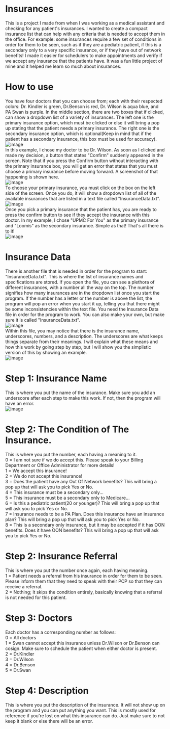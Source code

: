 # Insurances
This is a project I made from when I was working as a medical assistant and checking for any patient's insurances. I wanted to create a compact insurance list that can help with any criteria that is needed to accept them in the office. 
For example: some insurances require a few set of conditions in order for them to be seen, such as if they are a pediatric patient, if this is a secondary only to a very specific insurance, or if they have out of network benefits! I made it easier for schedulers to make appointments and verify if we accept any insurance that the patients have. It was a fun little project of mine and it helped me learn so much about insurances.

# How to use
You have four doctors that you can choose from; each with their respected colors: Dr. Kindler is green, Dr.Benson is red, Dr. Wilson is aqua blue, and PA Swan is purple. In the middle section, there are two boxes that if clicked, can show a dropdown list of a variety of insurances. The left one is the primary insurance option, which must be clicked or else it will bring a pop up stating that the patient needs a primary insurance. The right one is the secondary insurance option, which is optional(Keep in mind that if the patient has a secondary insurance, this box must be used for accuracy).
<br/>
![image](Images/Example1.png)
<br/>
In this example, I chose my doctor to be Dr. Wilson. As soon as I clicked and made my decision, a button that states "Confirm" suddenly appeared in the screen. Note that if you press the Confirm button without interacting with the primary insurance box, you will get an error that states that you must choose a primary insurance before moving forward. A screenshot of that happening is shown here.
<br/>
![image](Images/Error.png)
<br/>
To choose your primary insurance, you must click on the box on the left side of the screen. Once you do, it will show a dropdown list of all of the available insurances that are listed in a text file called "InsuranceData.txt". 
<br/>
![image](Images/DropDown.png)
<br/>
Once you pick a primary insurance that the patient has, you are ready to press the confirm button to see if they accept the insurance with this doctor. In my example, I chose "UPMC For You" as the primary insurance and "Loomis" as the secondary insurance. Simple as that! That's all there is to it!
<br/>
![image](Images/Result.png)
<br/>
# Insurance Data
There is another file that is needed in order for the program to start: "InsuranceData.txt". This is where the list of insurance names and specifications are stored. If you open the file, you can see a plethora of different insurances, with a number all the way on the top. The number signifies how many insurances are in the dropdown list once you start the program. If the number has a letter or the number is above the list, the program will pop an error when you start it up, telling you that there might be some inconsistencies within the text file. You need the Insurance Data file in order for the program to work. You can also make your own, but make sure it is called "InsuranceData.txt".
<br/>
![image](Images/ListInsurances.png)
<br/>
Within this file, you may notice that there is the insurance name, underscores, numbers, and a description. The underscores are what keeps things separate from their meanings. I will explain what these means and how this work by going step by step, but I will show you the simplistic version of this by showing an example.
<br/>
![image](Images/Example2.png)
<br/>
# Step 1: Insurance Name
This is where you put the name of the insurance. Make sure you add an underscore after each step to make this work. If not, then the program will have an error.
<br/>
![image](Images/ErrorStartup.png)
<br/>
# Step 2: The Condition of The Insurance.
This is where you put the number, each having a meaning to it.
<br/>
0 = I am not sure if we do accept this. Please speak to your Billing Department or Office Administrator for more details!
<br/>
1 = We accept this insurance!
<br/>
2 = We do not accept this insurance!
<br/>
3 = Does the patient have any Out Of Network benefits? This will bring a pop up that will ask you to pick Yes or No.
<br/>
4 = This insurance must be a secondary only...
<br/>
5 = This insurance must be a secondary only to Medicare...
<br/>
6 = Is this a pediatric patient(20 or younger)? This will bring a pop up that will ask you to pick Yes or No.
<br/>
7 = Insurance needs to be a PA Plan. Does this insurance have an insurance plan? This will bring a pop up that will ask you to pick Yes or No.
<br/>
8 = This is a secondary only insurance, but it may be accepted if it has OON benefits. Does it have OON benefits? This will bring a pop up that will ask you to pick Yes or No.
<br/>
# Step 2: Insurance Referral
This is where you put the number once again, each having meaning.
<br/>
1 = Patient needs a referral from his insurance in order for them to be seen. Please inform them that they need to speak with their PCP so that they can receive a referral.
<br/>
2 = Nothing; It skips the condition entirely, basically knowing that a referral is not needed for this patient.
<br/>
# Step 3: Doctors
Each doctor has a corresponding number as follows:
<br/>
0 = All doctors
<br/>
1 = Swan cannot accept this insurance unless Dr.Wilson or Dr.Benson can cosign. Make sure to schedule the patient when either doctor is present.
<br/>
2 = Dr.Kindler
<br/>
3 = Dr.Wilson
<br/>
4 = Dr.Benson
<br/>
5 = Dr.Swan
<br/>
# Step 4: Description
This is where you put the description of the insurance. It will not show up on the program and you can put anything you want. This is mostly used for reference if you're lost on what this insurance can do. Just make sure to not keep it blank or else there will be an error.
